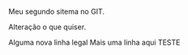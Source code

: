 Meu segundo sitema no GIT.

Alteração o que quiser.

Alguma nova linha legal
Mais uma linha aqui TESTE